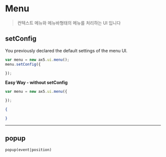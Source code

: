 # Menu
> 컨텍스트 메뉴와 메뉴바형태의 메뉴를 처리하는 UI 입니다

## setConfig
You previously declared the default settings of the menu UI.
```js
var menu = new ax5.ui.menu();
menu.setConfig({

});
```
**Easy Way - without setConfig**
```js
var menu = new ax5.ui.menu({

});
```
```json
{

}
```
---

## popup
`popup(event|position)`
```js
```